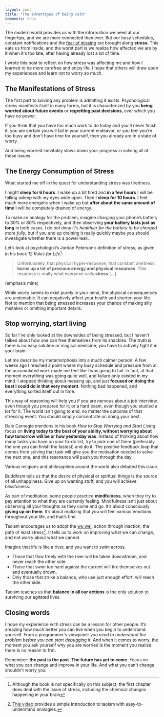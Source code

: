 ```yaml
---
layout: post
title: "The advantages of being calm"
comments: true
---
```


The modern world provides us with the information we need at our fingertips, and we are more connected than ever. But our busy schedules, constant notifications and the [fear of missing](https://en.wikipedia.org/wiki/Fear_of_missing_out) out brought along **stress**. This eats us from inside, and the worst part is we realize how affected we are by it when it's too late, after having already lost a lot of time.

I wrote this post to reflect on how stress was affecting me and how I learned to be more carefree and enjoy life. I hope that others will draw upon my experiences and learn not to worry so much.

<!-- more -->

## The Manifestations of Stress

The first part to solving any problem is admitting it exists. Psychological stress manifests itself in many forms, but it is characterized by you **being worried about future events** or **regretting past decisions**, over which you have no power.

If you think that you have too much work to do today and you'll never finish it, you are certain you will fail in your current endeavor, or you feel you're too busy and don't have time for yourself, then you already are in a state of worry.

And being worried inevitably slows down your progress in solving all of these issues.

## The Energy Consumption of Stress

What started me off in the quest for understanding stress was tiredness.

I might **sleep for 6 hours**. I wake up a bit tired and **in a few hours** I will be falling asleep with my eyes wide open. Then I **sleep for 10 hours**. I feel much more energetic when I wake up but **after about the same amount of time** I will be completely drained of energy.

To make an analogy for the problem, imagine charging your phone’s battery to 30% or 80% respectively, and then observing **your battery lasts just as long** in both cases. I do not deny it's *healthier for the battery to be charged more fully*, but if you end up draining it really quickly maybe you should investigate whether there is a power leak.

Let’s look at psychologist’s Jordan Peterson’s definition of stress, as given in his book *12 Rules for Life*[^1]:


> Unfortunately, that physical hyper-response, that constant alertness, **burns up a lot of precious energy and physical resources**. This response is really what everyone calls **stress** […]
>

(emphasis mine)

While worry seems to exist purely in your mind, the physical consequences are undeniable. It can negatively affect your health and shorten your life. Not to mention that being stressed increases your chance of making silly mistakes or omitting important details.

[^1]: Although the book is not specifically on this subject, the first chapter does deal with the issue of stress, including the chemical changes happening in your brain

## Stop worrying, start living

So far I've only looked at the downsides of being stressed, but I haven't talked about how one can free themselves from its shackles. The truth is there is no easy solution or magical medicine; you have to actively fight it in your brain.

Let me describe my metamorphosis into a much calmer person. A few weeks ago I reached a point where my busy schedule and pressure from all the accumulated work made me feel like I was going to fail. In fact, at that moment everything was going quite well, and failure only existed in my mind. I stopped thinking about messing up, and just **focused on doing the best I could do in that very moment**. Nothing bad happened, and everything sorted itself out in time.

This way of reasoning will help you if you are nervous about a job interview, even though you prepared for it; or a hard exam, even though you studied a lot for it. The world isn't going to end, no matter the outcome of that stressing event. You should simply concentrate on doing your best.

Dale Carnegie mentions in his book *How to Stop Worrying and Start Living*: focus on **living today to the best of your ability, without worrying about how tomorrow will be or how yesterday was**. Instead of thinking about how many tasks you have on your to-do list, try to pick one of them (preferably the one you can finish the fastest) and do it. The positive feedback loop that comes from solving that task will give you the motivation needed to solve the next one, and this resonance will push you through the day.

Various religions and philosophies around the world also debated this issue.

Buddhism tells us that the desire of physical or spiritual things is the source of all unhappiness. Give up on wanting stuff, and you will achieve blissfulness.

As part of meditation, some people practice **mindfulness**, when they try to pay attention to what they are currently feeling. Mindfulness isn’t just about observing all your thoughts as they come and go. It’s about consciously **giving up on them**. It’s about realizing that you will feel various emotions throughout your life, and that’s fine.

Taoism encourages us to adopt the [wu wei](https://en.wikipedia.org/wiki/Wu_wei), action through inaction, the path of least stress[^2]. It tells us to work on improving what we can change, and not worry about what we cannot.

Imagine that life is like a river, and you want to swim across.

- Those that flow freely with the river will be taken downstream, and never reach the other side.
- Those that swim too hard against the current will tire themselves out and eventually drown.
- Only those that strike a balance, who use just enough effort, will reach the other side.

Taoism teaches us that **balance in all our actions** is the only solution to surviving our agitated lives.

[^2]: [This video](https://www.youtube.com/watch?v=JtGtqmC5wU4) provides a simple introduction to taoism with easy-to-understand analogies.

## Closing words

I hope my experience with stress can be a lesson for other people. It’s amazing how much better you can live when you begin to understand yourself. From a programmer's viewpoint: *you need to understand the problem before you can start debugging it*. And when it comes to worry, the moment you ask yourself why you are worried is the moment you realize there is no reason to fret.

Remember: **the past is the past**. **The future has yet to come**. Focus on what you can change and improve in your life. And what you can't change shouldn't worry you.
